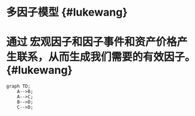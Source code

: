 # 多因子模型 {#lukewang}

# 通过 宏观因子和因子事件和资产价格产生联系，从而生成我们需要的有效因子。 {#lukewang}

```
graph TD;
    A-->B;
    A-->C;
    B-->D;
    C-->D;
```



